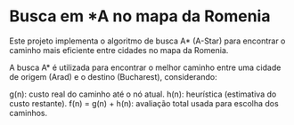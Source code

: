 # Busca em *A no mapa da Romenia

Este projeto implementa o algoritmo de busca A* (A-Star) para encontrar o caminho mais eficiente entre cidades no mapa da Romenia.

A busca A* é utilizada para encontrar o melhor caminho entre uma cidade de origem (Arad) e o destino (Bucharest), considerando:

g(n): custo real do caminho até o nó atual.
h(n): heurística (estimativa do custo restante).
f(n) = g(n) + h(n): avaliação total usada para escolha dos caminhos.

